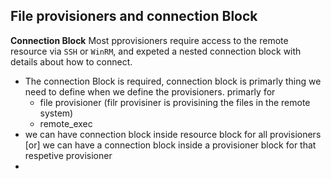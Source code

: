 ## File provisioners and connection Block
**Connection Block** Most pprovisioners require access to the remote resource via `SSH` or `WinRM`, and expeted a nested connection block with details about how to connect. 

- The connection Block is required, connection block is primarly thing we need to define when we define the provisioners. primarly for 
    - file provisioner (filr provisiner is provisining the files in the remote system)
    - remote_exec
- we can have connection block inside resource block for all provisioners [or] we can have a connection block inside a provisioner block for that respetive provisioner 
- 